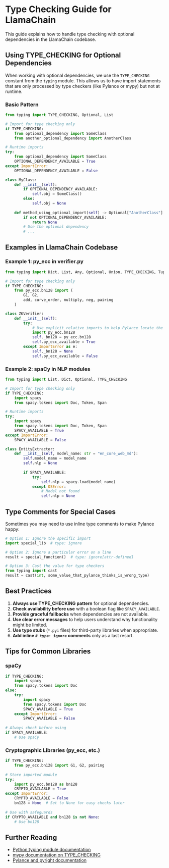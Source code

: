 # Type Checking Guide for LlamaChain

This guide explains how to handle type checking with optional dependencies in the LlamaChain codebase.

## Using TYPE_CHECKING for Optional Dependencies

When working with optional dependencies, we use the `TYPE_CHECKING` constant from the `typing` module. This allows us to have import statements that are only processed by type checkers (like Pylance or mypy) but not at runtime.

### Basic Pattern

```python
from typing import TYPE_CHECKING, Optional, List

# Import for type checking only
if TYPE_CHECKING:
    from optional_dependency import SomeClass
    from another_optional_dependency import AnotherClass

# Runtime imports
try:
    from optional_dependency import SomeClass
    OPTIONAL_DEPENDENCY_AVAILABLE = True
except ImportError:
    OPTIONAL_DEPENDENCY_AVAILABLE = False

class MyClass:
    def __init__(self):
        if OPTIONAL_DEPENDENCY_AVAILABLE:
            self.obj = SomeClass()
        else:
            self.obj = None
    
    def method_using_optional_import(self) -> Optional["AnotherClass"]:
        if not OPTIONAL_DEPENDENCY_AVAILABLE:
            return None
        # Use the optional dependency
        # ...
```

## Examples in LlamaChain Codebase

### Example 1: py_ecc in verifier.py

```python
from typing import Dict, List, Any, Optional, Union, TYPE_CHECKING, Tuple, cast

# Import for type checking only
if TYPE_CHECKING:
    from py_ecc.bn128 import (
        G1, G2, 
        add, curve_order, multiply, neg, pairing
    )

class ZKVerifier:
    def __init__(self):
        try:
            # Use explicit relative imports to help Pylance locate the module
            import py_ecc.bn128
            self._bn128 = py_ecc.bn128
            self.py_ecc_available = True
        except ImportError as e:
            self._bn128 = None
            self.py_ecc_available = False
```

### Example 2: spaCy in NLP modules

```python
from typing import List, Dict, Optional, TYPE_CHECKING

# Import for type checking only
if TYPE_CHECKING:
    import spacy
    from spacy.tokens import Doc, Token, Span

# Runtime imports
try:
    import spacy
    from spacy.tokens import Doc, Token, Span
    SPACY_AVAILABLE = True
except ImportError:
    SPACY_AVAILABLE = False

class EntityExtractor:
    def __init__(self, model_name: str = "en_core_web_md"):
        self.model_name = model_name
        self.nlp = None
        
        if SPACY_AVAILABLE:
            try:
                self.nlp = spacy.load(model_name)
            except OSError:
                # Model not found
                self.nlp = None
```

## Type Comments for Special Cases

Sometimes you may need to use inline type comments to make Pylance happy:

```python
# Option 1: Ignore the specific import
import special_lib  # type: ignore

# Option 2: Ignore a particular error on a line
result = special_function()  # type: ignore[attr-defined]

# Option 3: Cast the value for type checkers
from typing import cast
result = cast(int, some_value_that_pylance_thinks_is_wrong_type)
```

## Best Practices

1. **Always use TYPE_CHECKING pattern** for optional dependencies.
2. **Check availability before use** with a boolean flag like `SPACY_AVAILABLE`.
3. **Provide graceful fallbacks** when dependencies are not available.
4. **Use clear error messages** to help users understand why functionality might be limited.
5. **Use type stubs** (`*.pyi` files) for third-party libraries when appropriate.
6. **Add inline `# type: ignore` comments** only as a last resort.

## Tips for Common Libraries

### spaCy

```python
if TYPE_CHECKING:
    import spacy
    from spacy.tokens import Doc
else:
    try:
        import spacy
        from spacy.tokens import Doc
        SPACY_AVAILABLE = True
    except ImportError:
        SPACY_AVAILABLE = False
        
# Always check before using
if SPACY_AVAILABLE:
    # Use spaCy
```

### Cryptographic Libraries (py_ecc, etc.)

```python
if TYPE_CHECKING:
    from py_ecc.bn128 import G1, G2, pairing
    
# Store imported module
try:
    import py_ecc.bn128 as bn128
    CRYPTO_AVAILABLE = True
except ImportError:
    CRYPTO_AVAILABLE = False
    bn128 = None  # Set to None for easy checks later
    
# Use with safeguards
if CRYPTO_AVAILABLE and bn128 is not None:
    # Use bn128
```

## Further Reading

- [Python typing module documentation](https://docs.python.org/3/library/typing.html)
- [mypy documentation on TYPE_CHECKING](https://mypy.readthedocs.io/en/stable/common_issues.html#import-cycles)
- [Pylance and pyright documentation](https://github.com/microsoft/pyright/blob/main/docs/type-checking.md) 